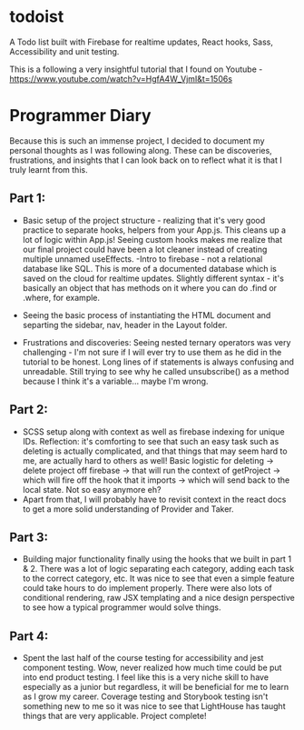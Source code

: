 # todoist
A Todo list built with Firebase for realtime updates, React hooks, Sass, Accessibility and unit testing.

This is a following a very insightful tutorial that I found on Youtube - https://www.youtube.com/watch?v=HgfA4W_VjmI&t=1506s

# Programmer Diary
Because this is such an immense project, I decided to document my personal thoughts as I was following along. These can be discoveries, frustrations, and insights that I can look back on to reflect what it is that I truly learnt from this.

## Part 1:
- Basic setup of the project structure - realizing that it's very good practice to separate hooks, helpers from your App.js. This cleans up a lot of logic within App.js! Seeing custom hooks makes me realize that our final project could have been a lot cleaner instead of creating multiple unnamed useEffects.
-Intro to firebase - not a relational database like SQL. This is more of a documented database which is saved on the cloud for realtime updates. Slightly different syntax - it's basically an object that has methods on it where you can do .find or .where, for example.
- Seeing the basic process of instantiating the HTML document and separting the sidebar, nav, header in the Layout folder.

- Frustrations and discoveries: Seeing nested ternary operators was very challenging - I'm not sure if I will ever try to use them as he did in the tutorial to be honest. Long lines of if statements is always confusing and unreadable. Still trying to see why he called unsubscribe() as a method because I think it's a variable... maybe I'm wrong.

## Part 2:
- SCSS setup along with context as well as firebase indexing for unique IDs.
Reflection: it's comforting to see that such an easy task such as deleting is actually complicated, and that things that may seem hard to me, are actually hard to others as well! Basic logistic for deleting -> delete project off firebase -> that will run the context of getProject -> which will fire off the hook that it imports -> which will send back to the local state. Not so easy anymore eh?
- Apart from that, I will probably have to revisit context in the react docs to get a more solid understanding of Provider and Taker.

## Part 3:
- Building major functionality finally using the hooks that we built in part 1 & 2. There was a lot of logic separating each category, adding each task to the correct category, etc. It was nice to see that even a simple feature could take hours to do implement properly. There were also lots of conditional rendering, raw JSX templating and a nice design perspective to see how a typical programmer would solve things.

## Part 4:

- Spent the last half of the course testing for accessibility and jest component testing. Wow, never realized how much time could be put into end product testing. I feel like this is a very niche skill to have especially as a junior but regardless, it will be beneficial for me to learn as I grow my career. Coverage testing and Storybook testing isn't something new to me so it was nice to see that LightHouse has taught things that are very applicable. Project complete!